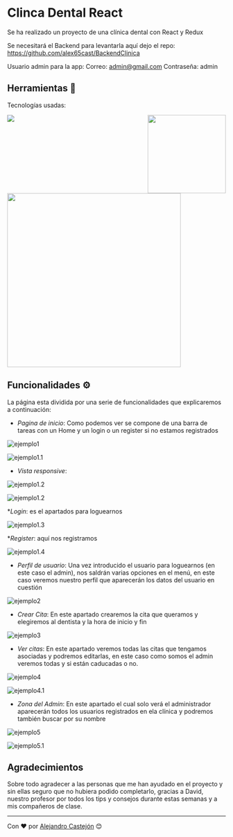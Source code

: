 # Clinca Dental React

Se ha realizado un proyecto de una clínica dental con React y Redux

Se necesitará el Backend para levantarla aquí dejo el repo: https://github.com/alex65cast/BackendClinica

Usuario admin para la app:
Correo: admin@gmail.com
Contraseña: admin

## Herramientas 🚀

Tecnologías usadas:

<div style="display: flex; flex-wrap: wrap; justify-content: space-between;">
<img src ="/public/html.png"> 
<img src ="/public/javaScript.png" width="180"> 
<img src ="/public/react-redux-logo.jpg" width ="400"> 
</div>

## Funcionalidades ⚙️

La página esta dividida por una serie de funcionalidades que explicaremos a continuación:

* _Pagina de inicio_: Como podemos ver se compone de una barra de tareas con un Home y un login o un register si no estamos registrados 

![ejemplo1](/public/CapturaInicio.PNG)

![ejemplo1.1](/public/CapturaInicio2.PNG)

* _Vista responsive_: 

![ejemplo1.2](/public/inicioR.PNG)

![ejemplo1.2](/public/inicioR2.PNG)


*_Login_:  es el apartados para loguearnos

![ejemplo1.3](/public/login.PNG)


*_Register_: aquí nos registramos

![ejemplo1.4](/public/register.PNG)


* _Perfil de usuario_: Una vez introducido el usuario para loguearnos (en este caso el admin), nos saldrán varias opciones en el menú, en este caso veremos nuestro perfil que aparecerán los datos del usuario en cuestión

![ejemplo2](/public/perfil.PNG)

* _Crear Cita_: En este apartado crearemos la cita que queramos y elegiremos al dentista y la hora de inicio y fin

![ejemplo3](/public/crearCita.PNG)

* _Ver citas_: En este apartado veremos todas las citas que tengamos asociadas y podremos editarlas, en este caso como somos el admin veremos todas y si están caducadas o no.

![ejemplo4](/public/citas.PNG)

![ejemplo4.1](/public/editarCita.PNG)

* _Zona del Admin_: En este apartado el cual solo verá el administrador aparecerán todos los usuarios registrados en ela clínica y podremos también buscar por su nombre

![ejemplo5](/public/adminZone.PNG)

![ejemplo5.1](/public/buscarNombre.PNG)


## Agradecimientos

Sobre todo agradecer a las personas que me han ayudado en el proyecto y sin ellas seguro que no hubiera podido completarlo, gracias a David, nuestro profesor por todos los tips y consejos durante estas semanas y a mis compañeros de clase.

---
Con ❤️ por [Alejandro Castejón](https://www.linkedin.com/in/alejandro-castej%C3%B3n-11b024250/) 😊
